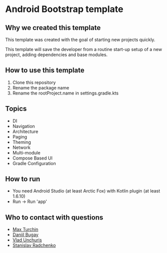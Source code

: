 # Android Bootstrap template

## Why we created this template

This template was created with the goal of starting new projects quickly.

This template will save the developer from a routine start-up setup of a new project, adding dependencies and base modules.

## How to use this template

1. Clone this repository
2. Rename the package name
3. Rename the rootProject.name in settings.gradle.kts

## Topics

* DI
* Navigation
* Architecture
* Paging
* Theming
* Network
* Multi-module
* Compose Based UI
* Gradle Configuration

## How to run

* You need Android Studio (at least Arctic Fox) with Kotlin plugin (at least 1.6.10)
* Run -> Run 'app'

## Who to contact with questions

* [Max Turchin](https://gitlab.com/maxim.turchin)
* [Daniil Bugay](https://gitlab.com/daniil.bugai)
* [Vlad Unchuris](https://gitlab.com/Unchuris)
* [Stanislav Radchenko](https://gitlab.com/stas.radchenko)